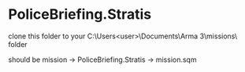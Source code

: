 # PoliceBriefing.Stratis

clone this folder to your C:\Users\<user>\Documents\Arma 3\missions\ folder

should be mission -> PoliceBriefing.Stratis -> mission.sqm